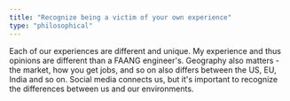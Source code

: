 ```yaml
---
title: "Recognize being a victim of your own experience"
type: "philosophical"
---
```


Each of our experiences are different and unique. My experience and thus opinions are different than a FAANG engineer's. Geography also matters - the market, how you get jobs, and so on also differs between the US, EU, India and so on. Social media connects us, but it's important to recognize the differences between us and our environments.
